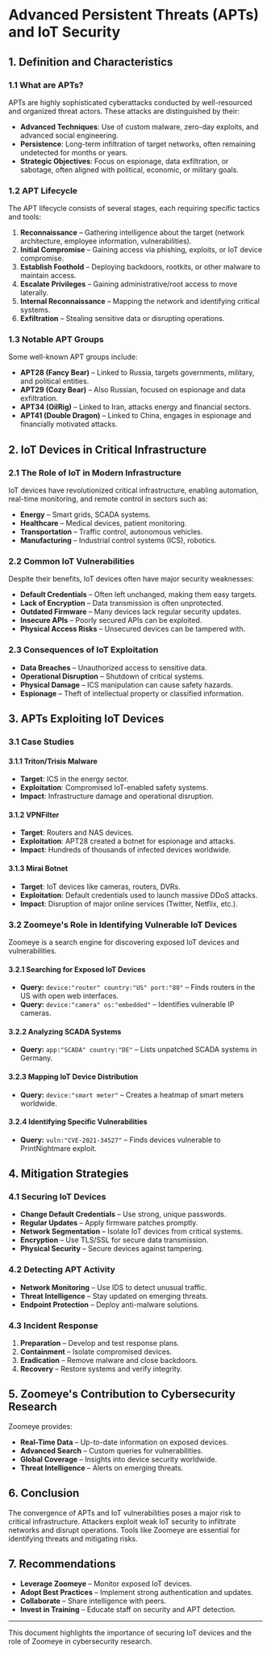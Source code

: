 # Advanced Persistent Threats (APTs) and IoT Security

## 1. Definition and Characteristics

### 1.1 What are APTs?
APTs are highly sophisticated cyberattacks conducted by well-resourced and organized threat actors. These attacks are distinguished by their:

- **Advanced Techniques**: Use of custom malware, zero-day exploits, and advanced social engineering.
- **Persistence**: Long-term infiltration of target networks, often remaining undetected for months or years.
- **Strategic Objectives**: Focus on espionage, data exfiltration, or sabotage, often aligned with political, economic, or military goals.

### 1.2 APT Lifecycle
The APT lifecycle consists of several stages, each requiring specific tactics and tools:

1. **Reconnaissance** – Gathering intelligence about the target (network architecture, employee information, vulnerabilities).
2. **Initial Compromise** – Gaining access via phishing, exploits, or IoT device compromise.
3. **Establish Foothold** – Deploying backdoors, rootkits, or other malware to maintain access.
4. **Escalate Privileges** – Gaining administrative/root access to move laterally.
5. **Internal Reconnaissance** – Mapping the network and identifying critical systems.
6. **Exfiltration** – Stealing sensitive data or disrupting operations.

### 1.3 Notable APT Groups
Some well-known APT groups include:

- **APT28 (Fancy Bear)** – Linked to Russia, targets governments, military, and political entities.
- **APT29 (Cozy Bear)** – Also Russian, focused on espionage and data exfiltration.
- **APT34 (OilRig)** – Linked to Iran, attacks energy and financial sectors.
- **APT41 (Double Dragon)** – Linked to China, engages in espionage and financially motivated attacks.

## 2. IoT Devices in Critical Infrastructure

### 2.1 The Role of IoT in Modern Infrastructure
IoT devices have revolutionized critical infrastructure, enabling automation, real-time monitoring, and remote control in sectors such as:

- **Energy** – Smart grids, SCADA systems.
- **Healthcare** – Medical devices, patient monitoring.
- **Transportation** – Traffic control, autonomous vehicles.
- **Manufacturing** – Industrial control systems (ICS), robotics.

### 2.2 Common IoT Vulnerabilities
Despite their benefits, IoT devices often have major security weaknesses:

- **Default Credentials** – Often left unchanged, making them easy targets.
- **Lack of Encryption** – Data transmission is often unprotected.
- **Outdated Firmware** – Many devices lack regular security updates.
- **Insecure APIs** – Poorly secured APIs can be exploited.
- **Physical Access Risks** – Unsecured devices can be tampered with.

### 2.3 Consequences of IoT Exploitation
- **Data Breaches** – Unauthorized access to sensitive data.
- **Operational Disruption** – Shutdown of critical systems.
- **Physical Damage** – ICS manipulation can cause safety hazards.
- **Espionage** – Theft of intellectual property or classified information.

## 3. APTs Exploiting IoT Devices

### 3.1 Case Studies

#### **3.1.1 Triton/Trisis Malware**
- **Target**: ICS in the energy sector.
- **Exploitation**: Compromised IoT-enabled safety systems.
- **Impact**: Infrastructure damage and operational disruption.

#### **3.1.2 VPNFilter**
- **Target**: Routers and NAS devices.
- **Exploitation**: APT28 created a botnet for espionage and attacks.
- **Impact**: Hundreds of thousands of infected devices worldwide.

#### **3.1.3 Mirai Botnet**
- **Target**: IoT devices like cameras, routers, DVRs.
- **Exploitation**: Default credentials used to launch massive DDoS attacks.
- **Impact**: Disruption of major online services (Twitter, Netflix, etc.).

### 3.2 Zoomeye's Role in Identifying Vulnerable IoT Devices
Zoomeye is a search engine for discovering exposed IoT devices and vulnerabilities.

#### **3.2.1 Searching for Exposed IoT Devices**
- **Query:** `device:"router" country:"US" port:"80"` – Finds routers in the US with open web interfaces.
- **Query:** `device:"camera" os:"embedded"` – Identifies vulnerable IP cameras.

#### **3.2.2 Analyzing SCADA Systems**
- **Query:** `app:"SCADA" country:"DE"` – Lists unpatched SCADA systems in Germany.

#### **3.2.3 Mapping IoT Device Distribution**
- **Query:** `device:"smart meter"` – Creates a heatmap of smart meters worldwide.

#### **3.2.4 Identifying Specific Vulnerabilities**
- **Query:** `vuln:"CVE-2021-34527"` – Finds devices vulnerable to PrintNightmare exploit.

## 4. Mitigation Strategies

### 4.1 Securing IoT Devices
- **Change Default Credentials** – Use strong, unique passwords.
- **Regular Updates** – Apply firmware patches promptly.
- **Network Segmentation** – Isolate IoT devices from critical systems.
- **Encryption** – Use TLS/SSL for secure data transmission.
- **Physical Security** – Secure devices against tampering.

### 4.2 Detecting APT Activity
- **Network Monitoring** – Use IDS to detect unusual traffic.
- **Threat Intelligence** – Stay updated on emerging threats.
- **Endpoint Protection** – Deploy anti-malware solutions.

### 4.3 Incident Response
1. **Preparation** – Develop and test response plans.
2. **Containment** – Isolate compromised devices.
3. **Eradication** – Remove malware and close backdoors.
4. **Recovery** – Restore systems and verify integrity.

## 5. Zoomeye's Contribution to Cybersecurity Research
Zoomeye provides:
- **Real-Time Data** – Up-to-date information on exposed devices.
- **Advanced Search** – Custom queries for vulnerabilities.
- **Global Coverage** – Insights into device security worldwide.
- **Threat Intelligence** – Alerts on emerging threats.

## 6. Conclusion
The convergence of APTs and IoT vulnerabilities poses a major risk to critical infrastructure. Attackers exploit weak IoT security to infiltrate networks and disrupt operations. Tools like Zoomeye are essential for identifying threats and mitigating risks.

## 7. Recommendations
- **Leverage Zoomeye** – Monitor exposed IoT devices.
- **Adopt Best Practices** – Implement strong authentication and updates.
- **Collaborate** – Share intelligence with peers.
- **Invest in Training** – Educate staff on security and APT detection.

---

This document highlights the importance of securing IoT devices and the role of Zoomeye in cybersecurity research.
